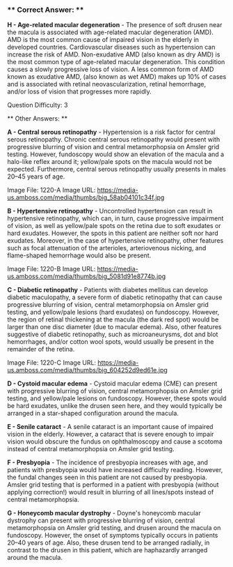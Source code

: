 ### ** Correct Answer: **

**H - Age-related macular degeneration** - The presence of soft drusen near the macula is associated with age-related macular degeneration (AMD). AMD is the most common cause of impaired vision in the elderly in developed countries. Cardiovascular diseases such as hypertension can increase the risk of AMD. Non-exudative AMD (also known as dry AMD) is the most common type of age-related macular degeneration. This condition causes a slowly progressive loss of vision. A less common form of AMD known as exudative AMD, (also known as wet AMD) makes up 10% of cases and is associated with retinal neovascularization, retinal hemorrhage, and/or loss of vision that progresses more rapidly.

Question Difficulty: 3

** Other Answers: **

**A - Central serous retinopathy** - Hypertension is a risk factor for central serous retinopathy. Chronic central serous retinopathy would present with progressive blurring of vision and central metamorphopsia on Amsler grid testing. However, fundoscopy would show an elevation of the macula and a halo-like reflex around it; yellow/pale spots on the macula would not be expected. Furthermore, central serous retinopathy usually presents in males 20–45 years of age.

Image File: 1220-A
Image URL: https://media-us.amboss.com/media/thumbs/big_58ab04101c34f.jpg

**B - Hypertensive retinopathy** - Uncontrolled hypertension can result in hypertensive retinopathy, which can, in turn, cause progressive impairment of vision, as well as yellow/pale spots on the retina due to soft exudates or hard exudates. However, the spots in this patient are neither soft nor hard exudates. Moreover, in the case of hypertensive retinopathy, other features such as focal attenuation of the arterioles, arteriovenous nicking, and flame-shaped hemorrhage would also be present.

Image File: 1220-B
Image URL: https://media-us.amboss.com/media/thumbs/big_5081d91e8774b.jpg

**C - Diabetic retinopathy** - Patients with diabetes mellitus can develop diabetic maculopathy, a severe form of diabetic retinopathy that can cause progressive blurring of vision, central metamorphopsia on Amsler grid testing, and yellow/pale lesions (hard exudates) on fundoscopy. However, the region of retinal thickening at the macula (the dark red spot) would be larger than one disc diameter (due to macular edema). Also, other features suggestive of diabetic retinopathy, such as microaneurysms, dot and blot hemorrhages, and/or cotton wool spots, would usually be present in the remainder of the retina.

Image File: 1220-C
Image URL: https://media-us.amboss.com/media/thumbs/big_604252d9ed61e.jpg

**D - Cystoid macular edema** - Cystoid macular edema (CME) can present with progressive blurring of vision, central metamorphopsia on Amsler grid testing, and yellow/pale lesions on fundoscopy. However, these spots would be hard exudates, unlike the drusen seen here, and they would typically be arranged in a star-shaped configuration around the macula.

**E - Senile cataract** - A senile cataract is an important cause of impaired vision in the elderly. However, a cataract that is severe enough to impair vision would obscure the fundus on ophthalmoscopy and cause a scotoma instead of central metamorphopsia on Amsler grid testing.

**F - Presbyopia** - The incidence of presbyopia increases with age, and patients with presbyopia would have increased difficulty reading. However, the fundal changes seen in this patient are not caused by presbyopia. Amsler grid testing that is performed in a patient with presbyopia (without applying correction!) would result in blurring of all lines/spots instead of central metamorphopsia.

**G - Honeycomb macular dystrophy** - Doyne's honeycomb macular dystrophy can present with progressive blurring of vision, central metamorphopsia on Amsler grid testing, and drusen around the macula on fundoscopy. However, the onset of symptoms typically occurs in patients 20–40 years of age. Also, these drusen tend to be arranged radially, in contrast to the drusen in this patient, which are haphazardly arranged around the macula.

